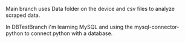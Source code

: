 Main branch uses Data folder on the device and csv files to analyze scraped data.

In DBTestBranch i'm learning MySQL and using the mysql-connector-python to connect python with a database.
